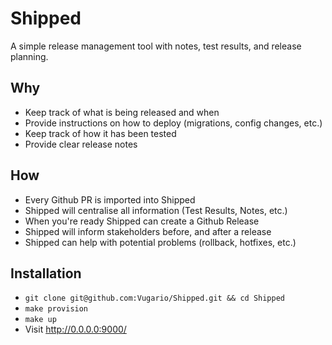 # Shipped
A simple release management tool with notes, test results, and release planning.

## Why
- Keep track of what is being released and when
- Provide instructions on how to deploy (migrations, config changes, etc.)
- Keep track of how it has been tested
- Provide clear release notes

## How
- Every Github PR is imported into Shipped
- Shipped will centralise all information (Test Results, Notes, etc.)
- When you're ready Shipped can create a Github Release
- Shipped will inform stakeholders before, and after a release
- Shipped can help with potential problems (rollback, hotfixes, etc.)

## Installation
- `git clone git@github.com:Vugario/Shipped.git && cd Shipped`
- `make provision`
- `make up`
- Visit http://0.0.0.0:9000/
